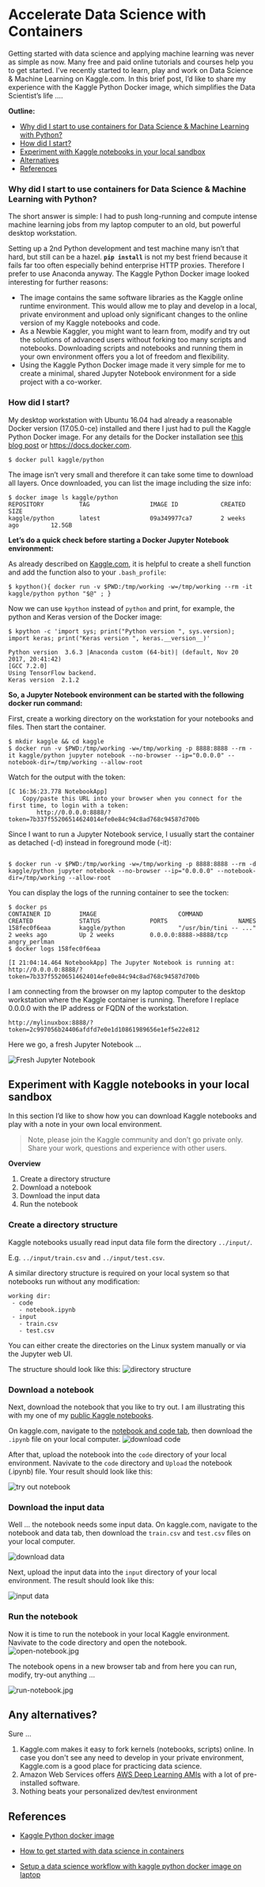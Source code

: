 # Accelerate Data Science with Containers 

Getting started with data science and applying machine learning was never as simple as now. Many free and paid online tutorials and courses help you to get started. I’ve recently started to learn, play and work on Data Science & Machine Learning on Kaggle.com. In this brief post, I’d like to share my experience with the Kaggle Python Docker image, which simplifies the Data Scientist’s life ….

**Outline:**
* [Why did I start to use containers for Data Science & Machine Learning with Python?](#why-did-i-start-to-use-containers-for-data-science--machine-learning-with-python)
* [How did I start?](#how-did-i-start)
* [Experiment with Kaggle notebooks in your local sandbox](#experiment-with-kaggle-notebooks-in-your-local-sandbox)
* [Alternatives](#any-alternatives)
* [References](#references)

### Why did I start to use containers for Data Science & Machine Learning with Python?

The short answer is simple: I had to push long-running and compute intense machine learning jobs from my laptop computer to an old, but powerful desktop workstation. 

Setting up a 2nd Python development and test machine many isn’t that hard, but still can be a hazel. **`pip install`** is not my best friend because it fails far too often especially behind enterprise HTTP proxies. Therefore I prefer to use Anaconda anyway. The Kaggle Python Docker image looked interesting for further reasons:

* The image contains the same software libraries as the Kaggle online runtime environment. This would allow me to play and develop in a local, private environment and upload only significant changes to the online version of my Kaggle notebooks and code.
* As a Newbie Kaggler, you might want to learn from, modify and try out the solutions of advanced users without forking too many scripts and notebooks. Downloading scripts and notebooks and running them in your own environment offers you a lot of freedom and flexibility.
* Using the Kaggle Python Docker image made it very simple for me to create a minimal, shared Jupyter Notebook environment for a side project with a co-worker.

### How did I start?
My desktop workstation with Ubuntu 16.04 had already a reasonable Docker version (17.05.0-ce) installed and there I just had to pull the Kaggle Python Docker image. For any details for the Docker installation see [this blog post](http://blog.kaggle.com/2016/02/05/how-to-get-started-with-data-science-in-containers/) or https://docs.docker.com.

```
$ docker pull kaggle/python  
```

The image isn’t very small and therefore it can take some time to download all layers. Once downloaded, you can list the image including the size info: 
```
$ docker image ls kaggle/python
REPOSITORY          TAG                 IMAGE ID            CREATED             SIZE
kaggle/python       latest              09a349977ca7        2 weeks ago         12.5GB
```

**Let’s do a quick check before starting a Docker Jupyter Notebook environment:**

As already described on [Kaggle.com](http://blog.kaggle.com/2016/02/05/how-to-get-started-with-data-science-in-containers/), it is helpful to create a shell function and add the function also to your `.bash_profile`:

`$ kpython(){ docker run -v $PWD:/tmp/working -w=/tmp/working --rm -it kaggle/python python "$@" ; }`
 
Now we can use `kpython` instead of `python` and print, for example, the python and Keras version of the Docker image:
```
$ kpython -c 'import sys; print("Python version ", sys.version); import keras; print("Keras version ", keras.__version__)'

Python version  3.6.3 |Anaconda custom (64-bit)| (default, Nov 20 2017, 20:41:42)
[GCC 7.2.0]
Using TensorFlow backend.
Keras version  2.1.2
```

**So, a Jupyter Notebook environment can be started with the following docker run command:**

First, create a working directory on the workstation for your notebooks and files. Then start the container.
```
$ mkdir kaggle && cd kaggle
$ docker run -v $PWD:/tmp/working -w=/tmp/working -p 8888:8888 --rm -it kaggle/python jupyter notebook --no-browser --ip="0.0.0.0" --notebook-dir=/tmp/working --allow-root
```
Watch for the output with the token:
```
[C 16:36:23.778 NotebookApp]
    Copy/paste this URL into your browser when you connect for the first time, to login with a token:
        http://0.0.0.0:8888/?token=7b337f55206514624014efe0e84c94c8ad768c94587d700b
```

Since I want to run a Jupyter Notebook service, I usually start the container as detached (-d) instead in foreground mode (-it):
```

$ docker run -v $PWD:/tmp/working -w=/tmp/working -p 8888:8888 --rm -d kaggle/python jupyter notebook --no-browser --ip="0.0.0.0" --notebook-dir=/tmp/working --allow-root
```

You can display the logs of the running container to see the tocken:
```
$ docker ps
CONTAINER ID        IMAGE                       COMMAND                  CREATED             STATUS              PORTS                    NAMES
158fec0f6eaa        kaggle/python               "/usr/bin/tini -- ..."   2 weeks ago         Up 2 weeks          0.0.0.0:8888->8888/tcp   angry_perlman
$ docker logs 158fec0f6eaa

[I 21:04:14.464 NotebookApp] The Jupyter Notebook is running at: http://0.0.0.0:8888/?token=7b337f55206514624014efe0e84c94c8ad768c94587d700b
```
I am connecting from the browser on my laptop computer to the desktop workstation where the Kaggle container is running. Therefore I replace 0.0.0.0 with the IP address or FQDN of the workstation.
```
http://mylinuxbox:8888/?token=2c997056b24406afdfd7e0e1d10861989656e1ef5e22e812
```

Here we go, a fresh Jupyter Notebook ...

![Fresh Jupyter Notebook](/images/empty-notebook.jpg)

## Experiment with Kaggle notebooks in your local sandbox

In this section I’d like to show how you can download Kaggle notebooks and play with a note in your own local environment. 

> Note, please join the Kaggle community and don’t go private only. 
> Share your work, questions and experience with other users.

**Overview**
1. Create a directory structure
1. Download a notebook
1. Download the input data
1. Run the notebook


### Create a directory structure

Kaggle notebooks usually read input data file form the directory `../input/`. 

E.g. `../input/train.csv` and `../input/test.csv`.

A similar directory structure is required on your local system so that notebooks run without any modification:

```
working dir:
 - code
   - notebook.ipynb
 - input
   - train.csv
   - test.csv
```

You can either create the directories on the Linux system manually or via the Jupyter web UI. 

The structure should look like this:
![directory structure](/images/dirs-notebook.jpg)


### Download a notebook
Next, download the notebook that you like to try out. I am illustrating this with my one of my [public Kaggle notebooks](https://www.kaggle.com/stefanbergstein).

On kaggle.com, navigate to the [notebook and code tab](https://www.kaggle.com/stefanbergstein/keras-deep-learning-on-titanic-data), then download the `.ipynb` file on your local computer.
![download code](/images/download-code-notebook.jpg)

After that, upload the notebook into the `code` directory of your local environment. Navivate to the `code` directory and `Upload` the notebook (.ipynb) file. Your result should look like this:

![try out notebook](/images/try-out-notebook.jpg)


### Download the input data

Well ... the notebook needs some input data. On kaggle.com, navigate to the notebook and data tab, then download the `train.csv` and `test.csv` files on your local computer.

![download data](/images/download-data-notebook.jpg)

Next, upload the input data into the `input` directory of your local environment. The result should look like this:

![input data](/images/input-data.jpg)

### Run the notebook
Now it is time to run the notebook in your local Kaggle environment. Navivate to the code directory and open the notebook.
![open-notebook.jpg](/images/open-notebook.jpg)

The notebook opens in a new browser tab and from here you can run, modify, try-out anything ...

![run-notebook.jpg](/images/run-notebook.jpg)

## Any alternatives? 

Sure …

1. Kaggle.com makes it easy to fork kernels (notebooks, scripts) online. In case you don't see any need to develop in your private environment,  Kaggle.com is a good place for practicing data science.
1. Amazon Web Services offers [AWS Deep Learning AMIs](https://aws.amazon.com/de/machine-learning/amis/) with a lot of pre-installed software. 
1. Nothing beats your personalized dev/test environment

## References
* [Kaggle Python docker image](https://github.com/Kaggle/docker-python)

* [How to get started with data science in containers](http://blog.kaggle.com/2016/02/05/how-to-get-started-with-data-science-in-containers/)

* [Setup a data science workflow with kaggle python docker image on laptop](http://mathalope.co.uk/2017/08/02/how-to-setup-a-data-science-workflow-with-kaggle-python-docker-image-on-laptop/)
